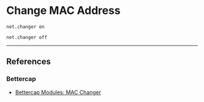 # Change MAC Address

```
net.changer on
```

```
net.changer off
```

---
## References

### Bettercap

- [Bettercap Modules: MAC Changer](https://www.bettercap.org/modules/utils/mac.changer/)